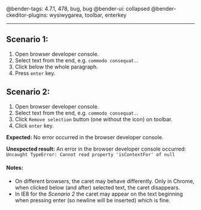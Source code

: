 @bender-tags: 4.7.1, 478, bug, bug
@bender-ui: collapsed
@bender-ckeditor-plugins: wysiwygarea, toolbar, enterkey

---

## Scenario 1:

1. Open browser developer console.
2. Select text from the end, e.g. `commodo consequat.`.
3. Click below the whole paragraph.
4. Press `enter` key.

## Scenario 2:

1. Open browser developer console.
2. Select text from the end, e.g. `commodo consequat.`.
3. Click `Remove selection` button (one without the icon) on toolbar.
4. Click `enter` key.

**Expected:** No error occurred in the browser developer console.

**Unexpected result:** An error in the browser developer console occurred: `Uncaught TypeError: Cannot read property 'isContextFor' of null`

#### Notes:
* On different browsers, the caret may behave differently. Only in Chrome, when clicked below (and after) selected text,
the caret disappears.
* In IE8 for the *Scenario 2* the caret may appear on the text beginning when pressing enter (so newline will be inserted)
which is fine.

